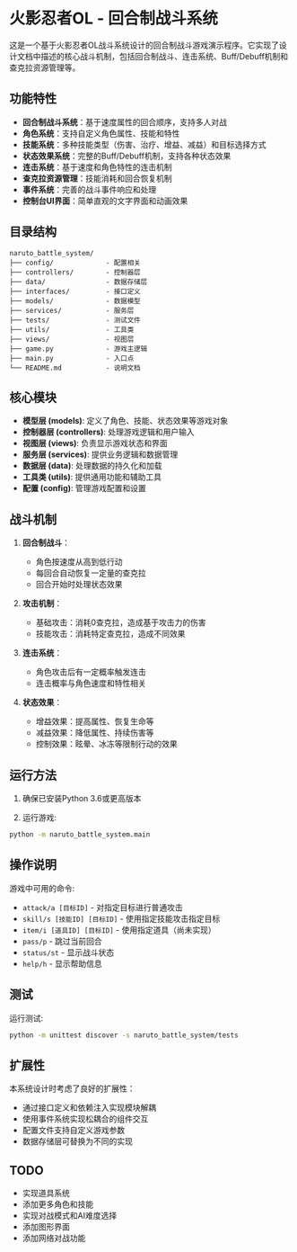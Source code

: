 # 火影忍者OL - 回合制战斗系统

这是一个基于火影忍者OL战斗系统设计的回合制战斗游戏演示程序。它实现了设计文档中描述的核心战斗机制，包括回合制战斗、连击系统、Buff/Debuff机制和查克拉资源管理等。

## 功能特性

- **回合制战斗系统**：基于速度属性的回合顺序，支持多人对战
- **角色系统**：支持自定义角色属性、技能和特性
- **技能系统**：多种技能类型（伤害、治疗、增益、减益）和目标选择方式
- **状态效果系统**：完整的Buff/Debuff机制，支持各种状态效果
- **连击系统**：基于速度和角色特性的连击机制
- **查克拉资源管理**：技能消耗和回合恢复机制
- **事件系统**：完善的战斗事件响应和处理
- **控制台UI界面**：简单直观的文字界面和动画效果

## 目录结构

```
naruto_battle_system/
├── config/             - 配置相关
├── controllers/        - 控制器层
├── data/               - 数据存储层
├── interfaces/         - 接口定义
├── models/             - 数据模型
├── services/           - 服务层
├── tests/              - 测试文件
├── utils/              - 工具类
├── views/              - 视图层
├── game.py             - 游戏主逻辑
├── main.py             - 入口点
└── README.md           - 说明文档
```

## 核心模块

- **模型层 (models)**: 定义了角色、技能、状态效果等游戏对象
- **控制器层 (controllers)**: 处理游戏逻辑和用户输入
- **视图层 (views)**: 负责显示游戏状态和界面
- **服务层 (services)**: 提供业务逻辑和数据管理
- **数据层 (data)**: 处理数据的持久化和加载
- **工具类 (utils)**: 提供通用功能和辅助工具
- **配置 (config)**: 管理游戏配置和设置

## 战斗机制

1. **回合制战斗**：
   - 角色按速度从高到低行动
   - 每回合自动恢复一定量的查克拉
   - 回合开始时处理状态效果

2. **攻击机制**：
   - 基础攻击：消耗0查克拉，造成基于攻击力的伤害
   - 技能攻击：消耗特定查克拉，造成不同效果

3. **连击系统**：
   - 角色攻击后有一定概率触发连击
   - 连击概率与角色速度和特性相关

4. **状态效果**：
   - 增益效果：提高属性、恢复生命等
   - 减益效果：降低属性、持续伤害等
   - 控制效果：眩晕、冰冻等限制行动的效果

## 运行方法

1. 确保已安装Python 3.6或更高版本

2. 运行游戏:

```bash
python -m naruto_battle_system.main
```

## 操作说明

游戏中可用的命令:

- `attack/a [目标ID]` - 对指定目标进行普通攻击
- `skill/s [技能ID] [目标ID]` - 使用指定技能攻击指定目标
- `item/i [道具ID] [目标ID]` - 使用指定道具（尚未实现）
- `pass/p` - 跳过当前回合
- `status/st` - 显示战斗状态
- `help/h` - 显示帮助信息

## 测试

运行测试:

```bash
python -m unittest discover -s naruto_battle_system/tests
```

## 扩展性

本系统设计时考虑了良好的扩展性：

- 通过接口定义和依赖注入实现模块解耦
- 使用事件系统实现松耦合的组件交互
- 配置文件支持自定义游戏参数
- 数据存储层可替换为不同的实现

## TODO

- 实现道具系统
- 添加更多角色和技能
- 实现对战模式和AI难度选择
- 添加图形界面
- 添加网络对战功能 